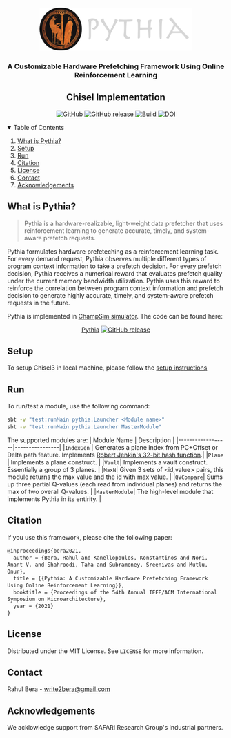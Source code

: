 <p align="center">
  <a href="https://github.com/CMU-SAFARI/Pythia-HDL">
    <img src="logo.png" alt="Logo" width="354" height="100">
  </a>
  <h3 align="center">A Customizable Hardware Prefetching Framework Using Online Reinforcement Learning
  </h3>
  <h2 align="center">Chisel Implementation</h2>
</p>

<p align="center">
    <a href="https://github.com/CMU-SAFARI/Pythia-HDL/blob/master/LICENSE">
        <img alt="GitHub" src="https://img.shields.io/badge/License-MIT-yellow.svg">
    </a>
    <a href="https://github.com/CMU-SAFARI/Pythia-HDL/releases">
        <img alt="GitHub release" src="https://img.shields.io/github/release/CMU-SAFARI/Pythia-HDL">
    </a>
    <a href="https://github.com/CMU-SAFARI/Pythia-HDL">
        <img alt="Build" src="https://github.com/CMU-SAFARI/Pythia-HDL/actions/workflows/test.yml/badge.svg">
    </a>
    <a href="https://doi.org/10.5281/zenodo.5149410"><img src="https://zenodo.org/badge/DOI/10.5281/zenodo.5149410.svg" alt="DOI"></a>
</p>

<details open="open">
  <summary>Table of Contents</summary>
  <ol>
    <li><a href="#what-is-pythia">What is Pythia?</a></li>
    <li><a href="#setup">Setup</a></li>
    <li><a href="#Run">Run</a></li>
    <li><a href="#citation">Citation</a></li>
    <li><a href="#license">License</a></li>
    <li><a href="#contact">Contact</a></li>
    <li><a href="#acknowledgements">Acknowledgements</a></li>
  </ol>
</details>

## What is Pythia?

> Pythia is a hardware-realizable, light-weight data prefetcher that uses reinforcement learning to generate accurate, timely, and system-aware prefetch requests. 

Pythia formulates hardware prefeteching as a reinforcement learning task. For every demand request, Pythia observes multiple different types of program context information to take a prefetch decision. For every prefetch decision, Pythia receives a numerical reward that evaluates prefetch quality under the current memory bandwidth utilization. Pythia uses this reward to reinforce the correlation between program context information and prefetch decision to generate highly accurate, timely, and system-aware prefetch requests in the future.

Pythia is implemented in [ChampSim simulator](https://github.com/ChampSim/ChampSim). The code can be found here:
<p align="center">
<a href="https://github.com/CMU-SAFARI/Pythia">Pythia</a>
    <a href="https://github.com/CMU-SAFARI/Pythia/releases">
        <img alt="GitHub release" src="https://img.shields.io/github/release/CMU-SAFARI/Pythia">
    </a>
</p>

## Setup

To setup Chisel3 in local machine, please follow the [setup instructions](https://github.com/chipsalliance/chisel3/blob/master/SETUP.md)

## Run

To run/test a module, use the following command:

```bash
sbt -v "test:runMain pythia.Launcher <Module name>"
sbt -v "test:runMain pythia.Launcher MasterModule"
```

The supported modules are:
| Module Name | Description |
|------------------|----------------|
|`IndexGen` | Generates a plane index from PC+Offset or Delta path feature. Implements [Robert Jenkin's 32-bit hash function](http://www.burtleburtle.net/bob/hash/doobs.html).|
|`Plane` | Implements a plane construct. |
|`Vault`| Implements a vault construct. Essentially a group of 3 planes. |
|`MaxN`| Given 3 sets of <id,value> pairs, this module returns the max value and the id with max value. |
|`QVCompare`| Sums up three partial Q-values (each read from individual planes) and returns the max of two overall Q-values. |
|`MasterModule`| The high-level module that implements Pythia in its entirity. |

## Citation
If you use this framework, please cite the following paper:
```
@inproceedings{bera2021,
  author = {Bera, Rahul and Kanellopoulos, Konstantinos and Nori, Anant V. and Shahroodi, Taha and Subramoney, Sreenivas and Mutlu, Onur},
  title = {{Pythia: A Customizable Hardware Prefetching Framework Using Online Reinforcement Learning}},
  booktitle = {Proceedings of the 54th Annual IEEE/ACM International Symposium on Microarchitecture},
  year = {2021}
}
```

## License

Distributed under the MIT License. See `LICENSE` for more information.

## Contact

Rahul Bera - write2bera@gmail.com

## Acknowledgements
We acklowledge support from SAFARI Research Group's industrial partners.